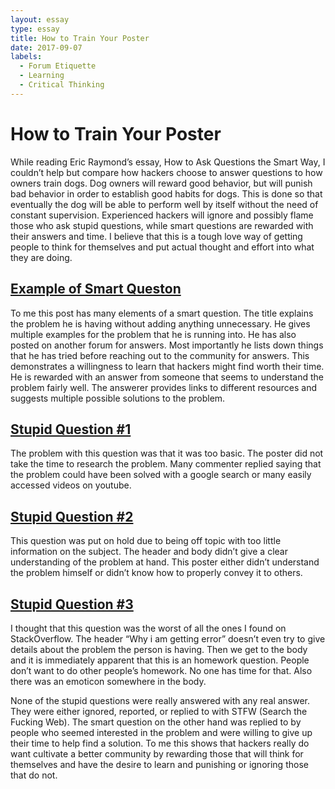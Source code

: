 ```yaml
---
layout: essay
type: essay
title: How to Train Your Poster
date: 2017-09-07
labels:
  - Forum Etiquette
  - Learning
  - Critical Thinking
---
```


<h1>How to Train Your Poster</h1>

While reading Eric Raymond’s essay, How to Ask Questions the Smart Way, I couldn’t help but compare how hackers choose to answer questions to how owners train dogs. Dog owners will reward good behavior, but will punish bad behavior in order to establish good habits for dogs. This is done so that eventually the dog will be able to perform well by itself without the need of constant supervision. Experienced hackers will ignore and possibly flame those who ask stupid questions, while smart questions are rewarded with their answers and time. I believe that this is a tough love way of getting people to think for themselves and put actual thought and effort into what they are doing.

<h2>
  <a href="https://stackoverflow.com/questions/37520115/401-when-accessing-dynamics-crm-2016-web-apis">
    Example of Smart Queston
  </a>
</h2>

To me this post has many elements of a smart question. The title explains the problem he is having without adding anything unnecessary. He gives multiple examples for the problem that he is running into. He has also posted on another forum for answers. Most importantly he lists down things that he has tried before reaching out to the community for answers. This demonstrates a willingness to learn that hackers might find worth their time. He is rewarded with an answer from someone that seems to understand the problem fairly well. The answerer provides links to different resources and suggests multiple possible solutions to the problem.

<h2>
  <a href="https://stackoverflow.com/questions/45661649/how-to-make-reactive-variables-between-components">
    Stupid Question #1
  </a>
</h2>

The problem with this question was that it was too basic. The poster did not take the time to research the problem. Many commenter replied saying that the problem could have been solved with a google search or many easily accessed videos on youtube.

<h2>
  <a href="https://stackoverflow.com/questions/46111091/can-somebody-help-how-to-make-a-transition-that-was-clicked-on-the-enter">
    Stupid Question #2
  </a>
</h2>

This question was put on hold due to being off topic with too little information on the subject. The header and body didn’t give a clear understanding of the problem at hand. This poster either didn’t understand the problem himself or didn’t know how to properly convey it to others. 

<h2>
  <a href="https://stackoverflow.com/questions/46111056/why-i-am-getting-error">
    Stupid Question #3
  </a>
</h2>

I thought that this question was the worst of all the ones I found on StackOverflow. The header “Why i am getting error” doesn’t even try to give details about the problem the person is having. Then we get to the body and it is immediately apparent that this is an homework question. People don’t want to do other people’s homework. No one has time for that. Also there was an emoticon somewhere in the body.

None of the stupid questions were really answered with any real answer. They were either ignored, reported, or replied to with STFW (Search the Fucking Web). The smart question on the other hand was replied to by people who seemed interested in the problem and were willing to give up their time to help find a solution. To me this shows that hackers really do want cultivate a better community by rewarding those that will think for themselves and have the desire to learn and punishing or ignoring those that do not.
